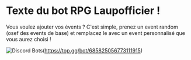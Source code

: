 # Texte du bot RPG Laupofficier ! 

Vous voulez ajouter vos évents ? C'est simple, prenez un event random (osef des events de base) et remplacez le avec un event personnalisé que vous aurez choisi !


![Discord Bots](https://top.gg/api/widget/685825056773111915.svg)(https://top.gg/bot/685825056773111915)
